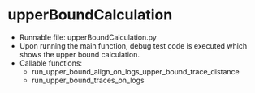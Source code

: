 # upperBoundCalculation

- Runnable file: upperBoundCalculation.py
- Upon running the main function, debug test code is executed which shows the upper bound calculation.
- Callable functions:
  - run_upper_bound_align_on_logs_upper_bound_trace_distance
  - run_upper_bound_traces_on_logs
